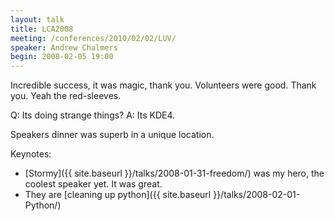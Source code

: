 ```yaml
---
layout: talk
title: LCA2008
meeting: /conferences/2010/02/02/LUV/
speaker: Andrew Chalmers
begin: 2008-02-05 19:00
---
```

Incredible success, it was magic, thank you. Volunteers were
good. Thank you. Yeah the red-sleeves.

Q: Its doing strange things?
A: Its KDE4.

Speakers dinner was superb in a unique location.

Keynotes:

* [Stormy]({{ site.baseurl }}/talks/2008-01-31-freedom/) was my hero, the
  coolest speaker yet. It was great.
* They are [cleaning up python]({{ site.baseurl }}/talks/2008-02-01-Python/)
